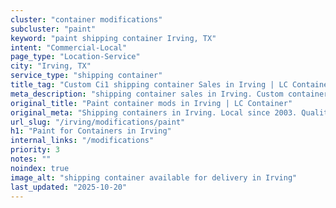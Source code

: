 ```yaml
---
cluster: "container modifications"
subcluster: "paint"
keyword: "paint shipping container Irving, TX"
intent: "Commercial-Local"
page_type: "Location-Service"
city: "Irving, TX"
service_type: "shipping container"
title_tag: "Custom Ci1 shipping container Sales in Irving | LC Container"
meta_description: "shipping container sales in Irving. Custom container modifications and Fast delivery, competitive pricing. Serving modifications area. Quote ID: EBW. Call (214) 524-4168 for your free quote today."
original_title: "Paint container mods in Irving | LC Container"
original_meta: "Shipping containers in Irving. Local since 2003. Quality containers. Fast delivery. Get your free quote — call (214) 524-4168 today. LC Container — your trus..."
url_slug: "/irving/modifications/paint"
h1: "Paint for Containers in Irving"
internal_links: "/modifications"
priority: 3
notes: ""
noindex: true
image_alt: "shipping container available for delivery in Irving"
last_updated: "2025-10-20"
---
```


<!-- TODO: Add unique city/inventory copy, images, and internal links here. -->

